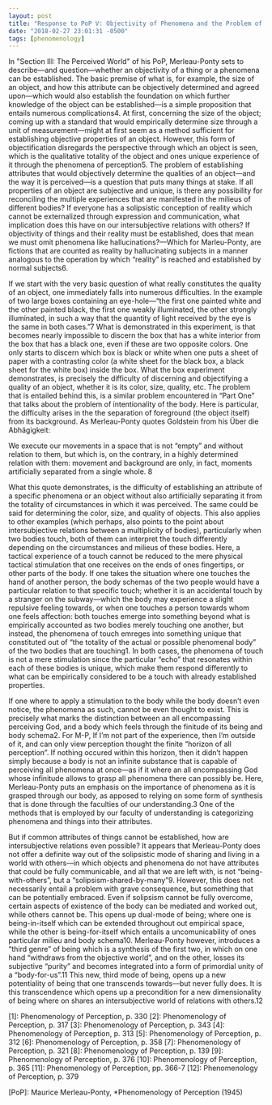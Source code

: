 ```yaml
---
layout: post
title: "Response to PoP V: Objectivity of Phenomena and the Problem of Intersubjectivity it Entails"
date: "2018-02-27 23:01:31 -0500"
tags: [phenomenology]
---
```



In "Section III: The Perceived World" of his PoP, Merleau-Ponty sets to describe—and question—whether an objectivity of a thing or a phenomena can be established. The basic premise of what is, for example, the size of an object, and how this attribute can be objectively determined and agreed upon—which would also establish the foundation on which further knowledge of the object can be established—is a simple proposition that entails numerous complications4. At first, concerning the size of the object; coming up with a standard that would empirically determine size through a unit of measurement—might at first seem as a method sufficient for establishing objective properties of an object. However, this form of objectification disregards the perspective through which an object is seen, which is the qualitative totality of the object and ones unique experience of it through the phenomena of perception5. The problem of establishing attributes that would objectively determine the qualities of an object—and the way it is perceived—is a question that puts many things at stake. If all properties of an object are subjective and unique, is there any possibility for reconciling the multiple experiences that are manifested in the milieus of different bodies? If everyone has a solipsistic conception of reality which cannot be externalized through expression and communication, what implication does this have on our intersubjective relations with others? If objectivity of things and their reality must be established, does that mean we must omit phenomena like hallucinations?—Which for Marleu-Ponty, are fictions that are counted as reality by hallucinating subjects in a manner analogous to the operation by which “reality” is reached and established by normal subjects6.

If we start with the very basic question of what really constitutes the quality of an object, one immediately falls into numerous difficulties. In the example of two large boxes containing an eye-hole—“the first one painted white and the other painted black, the first one weakly illuminated, the other strongly illuminated, in such a way that the quantity of light received by the eye is the same in both cases.”7 What is demonstrated in this experiment, is that becomes nearly impossible to discern the box that has a white interior from the box that has a black one, even if these are two opposite colors. One only starts to discern which box is black or white when one puts a sheet of paper with a contrasting color (a white sheet for the black box, a black sheet for the white box) inside the box. What the box experiment demonstrates, is precisely the difficulty of discerning and objectifying a quality of an object, whether it is its color, size, quality, etc. The problem that is entailed behind this, is a similar problem encountered in “Part One” that talks about the problem of intentionality of the body. Here is particular, the difficulty arises in the the separation of foreground (the object itself) from its background. As Merleau-Ponty quotes Goldstein from his Über die Abhägigkeit:

We execute our movements in a space that is not “empty” and without relation to them, but which is, on the contrary, in a highly determined relation with them: movement and background are only, in fact, moments artificially separated from a single whole. 8

What this quote demonstrates, is the difficulty of establishing an attribute of a specific phenomena or an object without also artificially separating it from the totality of circumstances in which it was perceived. The same could be said for determining the color, size, and quality of objects. This also applies to other examples (which perhaps, also points to the point about intersubjective relations between a multiplicity of bodies), particularly when two bodies touch, both of them can interpret the touch differently depending on the circumstances and milieus of these bodies. Here, a tactical experience of a touch cannot be reduced to the mere physical tactical stimulation that one receives on the ends of ones fingertips, or other parts of the body. If one takes the situation where one touches the hand of another person, the body schemas of the two people would have a particular relation to that specific touch; whether it is an accidental touch by a stranger on the subway—which the body may experience a slight repulsive feeling towards, or when one touches a person towards whom one feels affection: both touches emerge into something beyond what is empirically accounted as two bodies merely touching one another, but instead, the phenomena of touch emreges into something unique that  constituted out of “the totality of the actual or possible phenomenal body” of the two bodies that are touching1. In both cases, the phenomena of touch is not a mere stimulation since the particular “echo” that resonates within each of these bodies is unique, which make them respond differently to what can be empirically considered to be a touch with already established properties. 

If one where to apply a stimulation to the body while the body doesn’t even notice, the phenomena as such, cannot be even thought to exist. This is precisely what marks the distinction between an all encompassing perceiving God, and a body which feels through the finitude of its being and body schema2. For M-P, If I’m not part of the experience, then I’m outside of it, and can only view perception thought the finite “horizon of all perception”. If nothing occured within this horizon, then it didn’t happen simply because a body is not an infinite substance that is capable of perceiving all phenomena at once—as if it where an all encompassing God whose infinitude allows to grasp all phenomena there can possibly be. Here, Merleau-Ponty puts an emphasis on the importance of phenomena as it is grasped through our body, as apposed to relying on some form of synthesis that is done through the faculties of our understanding.3 One of the methods that is employed by our faculty of understanding is categorizing phenomena and things into their attributes.

But if common attributes of things cannot be established, how are intersubjective relations even possible? It appears that Merleau-Ponty does not offer a definite way out of the solipsistic mode of sharing and living in a world with others—in which objects and phenomena do not have attributes that could be fully communicable, and all that we are left with, is not “being-with-others”, but a “solipsism-shared-by-many”9. However, this does not necessarily entail a problem with grave consequence, but something that can be potentially embraced. Even if solipsism cannot be fully overcome, certain aspects of existence of the body can be mediated and worked out, while others cannot be. This opens up dual-mode of being; where one is being-in-itself which can be extended throughout out empirical space, while the other is being-for-itself which entails a uncomunicability of ones particular milieu and body schema10. Merleau-Ponty however, introduces a “third genre” of being which is a synthesis of the first two, in which on one hand “withdraws from the objective world”, and on the other, losses its subjective “purity” and becomes integrated into a form of primordial unity of a “body-for-us”.11 This new, third mode of being, opens up a new potentiality of being that one transcends towards—but never fully does. It is this transcendence which opens up a precondition for a new dimensionality  of being where on shares an intersubjective world of relations with others.12 

[1]: Phenomenology of Perception, p. 330
[2]: Phenomenology of Perception, p. 317
[3]: Phenomenology of Perception, p. 343
[4]: Phenomenology of Perception, p. 313
[5]: Phenomenology of Perception, p. 312
[6]: Phenomenology of Perception, p. 358
[7]: Phenomenology of Perception, p. 321
[8]: Phenomenology of Perception, p. 139
[9]: Phenomenology of Perception, p. 376
[10]: Phenomenology of Perception, p. 365
[11]: Phenomenology of Perception, pp. 366-7
[12]: Phenomenology of Perception, p. 379

[PoP]: Maurice Merleau-Ponty, *Phenomenology of Perception (1945)
